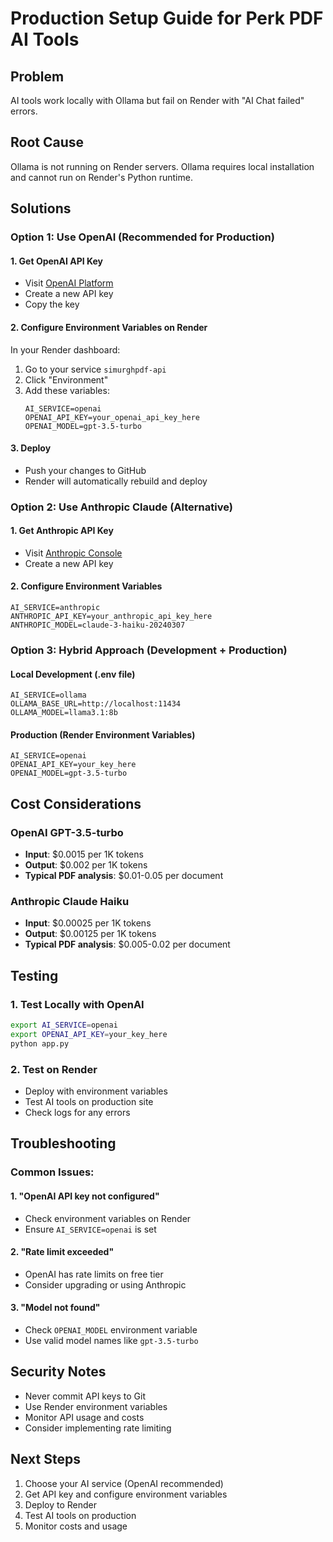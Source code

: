 # Production Setup Guide for Perk PDF AI Tools

## Problem
AI tools work locally with Ollama but fail on Render with "AI Chat failed" errors.

## Root Cause
Ollama is not running on Render servers. Ollama requires local installation and cannot run on Render's Python runtime.

## Solutions

### Option 1: Use OpenAI (Recommended for Production)

#### 1. Get OpenAI API Key
- Visit [OpenAI Platform](https://platform.openai.com/api-keys)
- Create a new API key
- Copy the key

#### 2. Configure Environment Variables on Render
In your Render dashboard:
1. Go to your service `simurghpdf-api`
2. Click "Environment"
3. Add these variables:
   ```
   AI_SERVICE=openai
   OPENAI_API_KEY=your_openai_api_key_here
   OPENAI_MODEL=gpt-3.5-turbo
   ```

#### 3. Deploy
- Push your changes to GitHub
- Render will automatically rebuild and deploy

### Option 2: Use Anthropic Claude (Alternative)

#### 1. Get Anthropic API Key
- Visit [Anthropic Console](https://console.anthropic.com/)
- Create a new API key

#### 2. Configure Environment Variables
   ```
   AI_SERVICE=anthropic
   ANTHROPIC_API_KEY=your_anthropic_api_key_here
   ANTHROPIC_MODEL=claude-3-haiku-20240307
   ```

### Option 3: Hybrid Approach (Development + Production)

#### Local Development (.env file)
```env
AI_SERVICE=ollama
OLLAMA_BASE_URL=http://localhost:11434
OLLAMA_MODEL=llama3.1:8b
```

#### Production (Render Environment Variables)
```env
AI_SERVICE=openai
OPENAI_API_KEY=your_key_here
OPENAI_MODEL=gpt-3.5-turbo
```

## Cost Considerations

### OpenAI GPT-3.5-turbo
- **Input**: $0.0015 per 1K tokens
- **Output**: $0.002 per 1K tokens
- **Typical PDF analysis**: $0.01-0.05 per document

### Anthropic Claude Haiku
- **Input**: $0.00025 per 1K tokens  
- **Output**: $0.00125 per 1K tokens
- **Typical PDF analysis**: $0.005-0.02 per document

## Testing

### 1. Test Locally with OpenAI
```bash
export AI_SERVICE=openai
export OPENAI_API_KEY=your_key_here
python app.py
```

### 2. Test on Render
- Deploy with environment variables
- Test AI tools on production site
- Check logs for any errors

## Troubleshooting

### Common Issues:

#### 1. "OpenAI API key not configured"
- Check environment variables on Render
- Ensure `AI_SERVICE=openai` is set

#### 2. "Rate limit exceeded"
- OpenAI has rate limits on free tier
- Consider upgrading or using Anthropic

#### 3. "Model not found"
- Check `OPENAI_MODEL` environment variable
- Use valid model names like `gpt-3.5-turbo`

## Security Notes

- Never commit API keys to Git
- Use Render environment variables
- Monitor API usage and costs
- Consider implementing rate limiting

## Next Steps

1. Choose your AI service (OpenAI recommended)
2. Get API key and configure environment variables
3. Deploy to Render
4. Test AI tools on production
5. Monitor costs and usage 